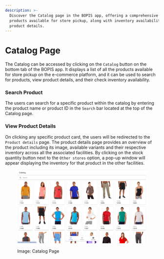 ```yaml
---
description: >-
  Discover the Catalog page in the BOPIS app, offering a comprehensive list of
  products available for store pickup, along with inventory availability and
  product details.
---
```


# Catalog Page

The Catalog can be accessed by clicking on the `Catalog` button on the bottom tab of the BOPIS app. It displays a list of all the products available for store pickup on the e-commerce platform, and it can be used to search for products, view product details, and their check inventory availability.

### Search Product

The users can search for a specific product within the catalog by entering the product name or product ID in the `Search` bar located at the top of the Catalog page.

### View Product Details

On clicking any specific product card, the users will be redirected to the `Product details` page. The product details page provides an overview of the product including its image, available variants and their respective inventory across all the associated facilities. By clicking on the stock quantity button next to the `Other stores` option, a pop-up window will appear displaying the inventory for that product in the other facilities.

<figure><img src="../.gitbook/assets/Screenshot 2024-01-01 at 11.56.13 PM.png" alt=""><figcaption><p>Image: Catalog Page</p></figcaption></figure>
